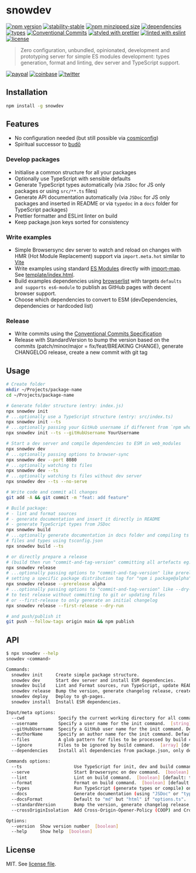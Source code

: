 # snowdev

[![npm version](https://img.shields.io/npm/v/snowdev)](https://www.npmjs.com/package/snowdev)
[![stability-stable](https://img.shields.io/badge/stability-stable-green.svg)](https://www.npmjs.com/package/snowdev)
[![npm minzipped size](https://img.shields.io/bundlephobia/minzip/snowdev)](https://bundlephobia.com/package/snowdev)
[![dependencies](https://img.shields.io/librariesio/release/npm/snowdev)](https://github.com/dmnsgn/snowdev/blob/main/package.json)
[![types](https://img.shields.io/npm/types/snowdev)](https://github.com/microsoft/TypeScript)
[![Conventional Commits](https://img.shields.io/badge/Conventional%20Commits-1.0.0-fa6673.svg)](https://conventionalcommits.org)
[![styled with prettier](https://img.shields.io/badge/styled_with-Prettier-f8bc45.svg?logo=prettier)](https://github.com/prettier/prettier)
[![linted with eslint](https://img.shields.io/badge/linted_with-ES_Lint-4B32C3.svg?logo=eslint)](https://github.com/eslint/eslint)
[![license](https://img.shields.io/github/license/dmnsgn/snowdev)](https://github.com/snowdev/snowdev/blob/main/LICENSE)

> Zero configuration, unbundled, opinionated, development and prototyping server for simple ES modules development: types generation, format and linting, dev server and TypeScript support.

[![paypal](https://img.shields.io/badge/donate-paypal-informational?logo=paypal)](https://paypal.me/dmnsgn)
[![coinbase](https://img.shields.io/badge/donate-coinbase-informational?logo=coinbase)](https://commerce.coinbase.com/checkout/56cbdf28-e323-48d8-9c98-7019e72c97f3)
[![twitter](https://img.shields.io/twitter/follow/dmnsgn?style=social)](https://twitter.com/dmnsgn)

## Installation

```bash
npm install -g snowdev
```

## Features

- No configuration needed (but still possible via [cosmiconfig](https://github.com/davidtheclark/cosmiconfig))
- Spiritual successor to [budō](https://github.com/mattdesl/budo/)

### Develop packages

- Initialise a common structure for all your packages
- Optionally use TypeScript with sensible defaults
- Generate TypeScript types automatically (via `JSDoc` for JS only packages or using `src/**.ts` files)
- Generate API documentation automatically (via `JSDoc` for JS only packages and inserted in README or via `typedoc` in a `docs` folder for TypeScript packages)
- Prettier formatter and ESLint linter on build
- Keep package.json keys sorted for consistency

### Write examples

- Simple Browsersync dev server to watch and reload on changes with HMR (Hot Module Replacement) support via `import.meta.hot` similar to [Vite](https://vitejs.dev/guide/api-hmr.html#hmr-api)
- Write examples using standard [ES Modules](https://developer.mozilla.org/en-US/docs/Web/JavaScript/Guide/Modules) directly with [import-map](https://github.com/WICG/import-maps). See [template/index.html](template/index.html).
- Build examples dependencies using [browserlist](https://github.com/browserslist/browserslist) with targets `defaults and supports es6-module` to publish as GitHub pages with decent browser support.
- Choose which dependencies to convert to ESM (devDependencies, dependencies or hardcoded list)

### Release

- Write commits using the [Conventional Commits Specification](https://www.conventionalcommits.org/en/v1.0.0/)
- Release with StandardVersion to bump the version based on the commits (patch/minor/major = fix/feat/BREAKING CHANGE), generate CHANGELOG release, create a new commit with git tag

## Usage

```bash
# Create folder
mkdir ~/Projects/package-name
cd ~/Projects/package-name

# Generate folder structure (entry: index.js)
npx snowdev init
# ...optionally use a TypeScript structure (entry: src/index.ts)
npx snowdev init --ts
# ...optionally passing your GitHub username if different from `npm whoami`
npx snowdev init --ts --gitHubUsername YourUsername

# Start a dev server and compile dependencies to ESM in web_modules
npx snowdev dev
# ...optionally passing options to browser-sync
npx snowdev dev --port 8080
# ...optionally watching ts files
npx snowdev dev --ts
# ...optionally watching ts files without dev server
npx snowdev dev --ts --no-serve

# Write code and commit all changes
git add -A && git commit -m "feat: add feature"

# Build package:
# - lint and format sources
# - generate documentation and insert it directly in README
# - generate TypeScript types from JSDoc
npx snowdev build
# ...optionally generate documentation in docs folder and compiling ts
# files and types using tsconfig.json
npx snowdev build --ts

# or directly prepare a release
# (build then run "commit-and-tag-version" committing all artefacts eg. docs)
npx snowdev release
# ...optionally passing options to "commit-and-tag-version" like prerelease
# setting a specific package distribution tag for "npm i package@alpha"
npx snowdev release --prerelease alpha
# ...optionally passing options to "commit-and-tag-version" like --dry-run
# to test release without committing to git or updating files
# or --first-release to only generate an initial changelog
npx snowdev release --first-release --dry-run

# and push/publish it
git push --follow-tags origin main && npm publish
```

## API

```bash
$ npx snowdev --help
snowdev <command>

Commands:
  snowdev init     Create simple package structure.
  snowdev dev      Start dev server and install ESM dependencies.
  snowdev build    Lint and Format sources, run TypeScript, update README API.
  snowdev release  Bump the version, generate changelog release, create a new commit with git tag.
  snowdev deploy   Deploy to gh-pages.
  snowdev install  Install ESM dependencies.

Input/meta options:
  --cwd             Specify the current working directory for all commands.  [string] [default: process.cwd()]
  --username        Specify a user name for the init command.  [string] [default: $ npm profile get name]
  --gitHubUsername  Specify a GitHub user name for the init command. Default from current npm profile or scraped from profile page.  [string] [default: options.username]
  --authorName      Specify an author name for the init command. Default from current npm profile or scraped from profile page.  [string] [default: $ npm profile get fullname]
  --files           A glob pattern for files to be processed by build command. All JS and TS files in root or "src/" folder.  [string] [default: "{*.+(t|j||mj)s,src/**/*.+(t|j||mj)s}"]
  --ignore          Files to be ignored by build command.  [array] [default: ["**/node_modules/**", "**/web_modules/**"]]
  --dependencies    Install all dependencies from package.json, only devDependencies ("dev"), only dependencies ("prod") or an array of dependency as ES module into web_modules.  [string] [choices: "all", "dev", "prod"] [default: all]

Commands options:
  --ts                    Use TypeScript for init, dev and build commands (create index.ts, watch files or build files). Auto-detected if a "tsconfig.json" is detected with a "compilerOptions.outDir" set.  [boolean] [default: undefined]
  --serve                 Start Browsersync on dev command.  [boolean] [default: true]
  --lint                  Lint on build command.  [boolean] [default: true]
  --format                Format on build command.  [boolean] [default: true]
  --types                 Run TypeScript (generate types or compile) on build command or watch on dev command.  [boolean] [default: true]
  --docs                  Generate documentation (using "JSDoc" or "typedoc") in file (between "options.docsStart" and "options.docsEnd") or directory. Default to "README.md" but "docs" if "options.ts".  [string] [default: undefined]
  --docsFormat            Default to "md" but "html" if "options.ts".  [string] [choices: "md", "html"] [default: undefined]
  --standardVersion       Bump the version, generate changelog release, create a new commit with git tag on release command.  [default: true]
  --crossOriginIsolation  Add Cross-Origin-Opener-Policy (COOP) and Cross-Origin-Embedder-Policy (COEP) headers to browsersync. Required for the use of SharedArrayBuffer.  [boolean] [default: false]

Options:
  --version  Show version number  [boolean]
  --help     Show help  [boolean]
```

## License

MIT. See [license file](https://github.com/dmnsgn/snowdev/blob/main/LICENSE.md).
